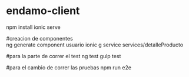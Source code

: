 # endamo-client
npm install
ionic serve

#creacion de componentes  
ng generate component usuario
ionic g service services/detalleProducto

#para la parte de correr el test
ng test
gulp test

#para el cambio de correr las pruebas 
npm run e2e
